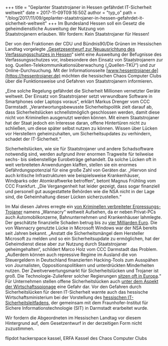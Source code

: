 +++
title = "Geplanter Staatstrojaner in Hessen gefährdet IT-Sicherheit weltweit"
date = 2017-11-09T09:16:50Z
author = "typ_o"
path = "/blog/2017/11/09/geplanter-staatstrojaner-in-hessen-gefahrdet-it-sicherheit-weltweit"
+++
Im Bundesland Hessen soll ein Gesetz die geheimdienstliche Ausweitung
der Nutzung von  
Staatstrojanern erlauben. Wir fordern: Kein Staatstrojaner für Hessen\!

Der von den Fraktionen der CDU und Bündnis90/Die Grünen im Hessischen
Landtag vorgelegte „[Gesetzesentwurf zur Neuausrichtung des
Verfassungsschutzes in
Hessen](https://www.gruene-hessen.de/landtag/files/2017/10/HSVG.pdf)“
sieht eine Ausweitung der Befugnisse des Verfassungsschutzes vor,
insbesondere den Einsatz von Staatstrojanern zur sog.
Quellen-Telekommunikationsüberwachung („Quellen-TKÜ“) und zur
Online-Durchsuchung. Mit der Informationsseite
[www.hessentrojaner.de](https://hessentrojaner.de) möchten die
hessischen Chaos Computer Clubs über die Funktionsweise und Gefahren von
Staatstrojanern informieren.

„Eine solche Regelung gefährdet die Sicherheit Millionen vernetzter
Geräte weltweit. Der Einsatz von Staatstrojaner setzt verwundbare
Software in Smartphones oder Laptops voraus“, erklärt Markus Drenger vom
CCC Darmstadt. „Verantwortungsbewusste Sicherheitspolitik zielt darauf
ab, dass Sicherheitslücken schnellstmöglich geschlossen werden, damit
diese nicht von Kriminellen ausgenutzt werden können. Mit einem
Staatstrojaner hat der Staat jedoch ein Interesse daran, offene
Hintertüren nicht zu schließen, um diese später selbst nutzen zu
können. Wissen über Lücken vor Herstellern geheimzuhalten, um
Sicherheitsupdates zu verhindern, schadet der IT-Sicherheit.“

Sicherheitslücken, wie sie für Staatstrojaner und andere Schadsoftware
notwendig sind, werden aufgrund ihrer enormen Tragweite für teilweise
sechs- bis siebenstellige Eurobeträge gehandelt. Da solche Lücken oft in
weit verbreiteten Anwendungen klaffen, stellen sie ein enormes
Gefährdungspotenzial für eine große Zahl von Geräten dar. „Hiervon sind
auch kritische Infrastrukturen wie beispielsweise Krankenhäuser,
Windparks oder Atomkraftwerke betroffen“, betont Magnus Frühling vom CCC
Frankfurt. „Die Vergangenheit hat leider gezeigt, dass sogar finanziell
und personell gut ausgestattete Behörden wie die NSA nicht in der Lage
sind, die Geheimhaltung dieser Lücken sicherzustellen.“

Im Mai diesen Jahres erregte ein [von Kriminellen verbreiteter
Erpressungs-Trojaner](https://faktenfinder.tagesschau.de/wanna-cry-cyberangriff-101.html)
namens „Wannacry“ weltweit Aufsehen, da er neben Privat-PCs auch
Automobilkonzerne, Bahnunternehmen und Krankenhäuser lahmlegte. Der
geschätzte finanzielle Schaden betrug bis zu [vier Milliarden
Euro](https://www.handelsblatt.com/finanzen/geldpolitik/globale-cyber-attacke-so-viel-verdienten-die-wannacry-erpresser/19830290.html).
Die von Wannacry genutzte Lücke in Microsoft Windows war der NSA bereits
seit Jahren bekannt. „Anstatt die Sicherheitsmängel dem Hersteller
Microsoft zu melden und so ein Sicherheitsupdate zu ermöglichen, hat der
Geheimdienst diese aber zur Nutzung durch Staatstrojaner
geheimgehalten“, schildert Marco Holz vom CCC Darmstadt das Problem.
„Außerdem können auch repressive Regime im Ausland die von
Steuergeldern in Deutschland finanzierten Hacking-Tools zum Ausspähen
von Journalisten, Oppositionspolitikern und unterdrückten Minderheiten
nutzen. Der Zweitverwertungsmarkt für Sicherheitslücken und Trojaner ist
groß. Die Technologie-Zulieferer solcher Regierungen [sitzen oft in
Europa](https://www.zeit.de/digital/datenschutz/2017-02/ueberwachung-technik-exporte-europa-kontrolle-versagt).“  
Für Unternehmen stellen offene Sicherheitslücken auch [unter dem Aspekt
der
Wirtschaftsspionage](https://www.hessen.de/pressearchiv/pressemitteilung/sicherheitsluecken-schaden-betrieben-0)
eine Gefahr dar. Vor den Gefahren durch Sicherheitslücken für deren
IT-Sicherheit warnte auch das hessische Wirtschaftsministerium bei der
Vorstellung des [hessischen
IT-Sicherheitsleitfadens](https://wirtschaft.hessen.de/sites/default/files/media/hmwvl/leitfaden_vertraulichkeitsschutz_durch_verschluesselung.pdf),
der gemeinsam mit dem Fraunhofer-Institut für Sichere
Informationstechnologie (SIT) in Darmstadt erarbeitet wurde.

Wir fordern die Abgeordneten im Hessischen Landtag vor diesem
Hintergrund auf, dem Gesetzentwurf in der derzeitigen Form nicht
zuzustimmen.

flipdot hackerspace kassel, ERFA Kassel des Chaos Computer Clubs
